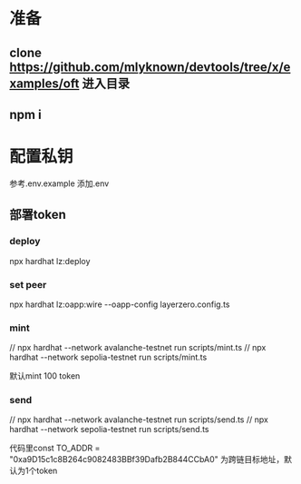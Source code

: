 # 准备
## clone https://github.com/mlyknown/devtools/tree/x/examples/oft 进入目录
## npm i

# 配置私钥
参考.env.example 添加.env

## 部署token
### deploy
npx hardhat lz:deploy

### set peer
npx hardhat lz:oapp:wire --oapp-config layerzero.config.ts

### mint
// npx hardhat --network avalanche-testnet run scripts/mint.ts
// npx hardhat --network sepolia-testnet run scripts/mint.ts

默认mint 100 token

### send
// npx hardhat --network avalanche-testnet run scripts/send.ts
// npx hardhat --network sepolia-testnet run scripts/send.ts


代码里const TO_ADDR = "0xa9D15c1c8B264c9082483BBf39Dafb2B844CCbA0"
为跨链目标地址，默认为1个token